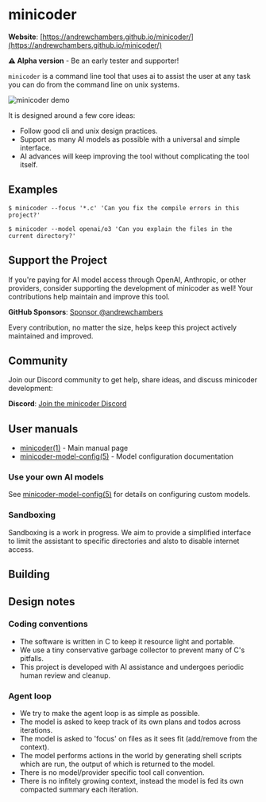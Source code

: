 # minicoder

**Website**: [https://andrewchambers.github.io/minicoder/](https://andrewchambers.github.io/minicoder/)

**⚠️ Alpha version** - Be an early tester and supporter!

`minicoder` is a command line tool that uses ai to assist the user at
any task you can do from the command line on unix systems.

![minicoder demo](https://github.com/andrewchambers/minicoder/blob/artifacts/minicoder-demo.gif?raw=true)

It is designed around a few core ideas: 

- Follow good cli and unix design practices.
- Support as many AI models as possible with a universal and simple interface.
- AI advances will keep improving the tool without complicating the tool itself.

## Examples

```
$ minicoder --focus '*.c' 'Can you fix the compile errors in this project?'
```

```
$ minicoder --model openai/o3 'Can you explain the files in the current directory?'
```

## Support the Project

If you're paying for AI model access through OpenAI, Anthropic, or other providers, consider supporting the development of minicoder as well! Your contributions help maintain and improve this tool.

**GitHub Sponsors**: [Sponsor @andrewchambers](https://github.com/sponsors/andrewchambers)

Every contribution, no matter the size, helps keep this project actively maintained and improved.

## Community

Join our Discord community to get help, share ideas, and discuss minicoder development:

**Discord**: [Join the minicoder Discord](https://discord.gg/cZk3yxBxRS)

## User manuals

- [minicoder(1)](doc/minicoder.1.scdoc) - Main manual page
- [minicoder-model-config(5)](doc/minicoder-model-config.5.scdoc) - Model configuration documentation

### Use your own AI models

See [minicoder-model-config(5)](doc/minicoder-model-config.5.scdoc) for details on configuring custom models.

### Sandboxing

Sandboxing is a work in progress.
We aim to provide a simplified interface to limit
the assistant to specific directories and alsto to disable internet access. 

## Building 

## Design notes

### Coding conventions

- The software is written in C to keep it resource light and portable.
- We use a tiny conservative garbage collector to prevent many of C's pitfalls.
- This project is developed with AI assistance and undergoes periodic human review and cleanup.

### Agent loop

- We try to make the agent loop is as simple as possible.
- The model is asked to keep track of its own plans and todos across iterations.
- The model is asked to 'focus' on files as it sees fit (add/remove from the context).
- The model performs actions in the world by generating shell scripts which are run, the output of which is returned to the model.
- There is no model/provider specific tool call convention.
- There is no infitely growing context, instead the model is fed its own compacted summary each iteration.
